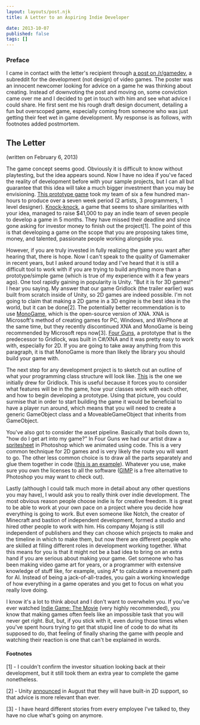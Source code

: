 ```yaml
---
layout: layouts/post.njk
title: A Letter to an Aspiring Indie Developer

date: 2013-10-07
published: false
tags: []
---
```


### Preface

I came in contact with the letter's recipient through [a post on /r/gamedev](http://www.reddit.com/r/gamedev/comments/17y5uy/is_there_a_reddit_for_getting_feedback_on_game/), a subreddit for the development (not design) of video games. The poster was an innocent newcomer looking for advice on a game he was thinking about creating. Instead of downvoting the post and moving on, some conviction came over me and I decided to get in touch with him and see what advice I could share. He first sent me his rough draft design document, detailing a fun but overscoped game, especially coming from someone who was just getting their feet wet in game development. My response is as follows, with footnotes added postmortem.

## The Letter

(written on February 6, 2013)

The game concept seems good. Obviously it is difficult to know without playtesting, but the idea appears sound. Now I have no idea if you've faced the reality of development before with your sample projects, but I can all but guarantee that this idea will take a much bigger investment than you may be envisioning. [This prototype game](http://www.youtube.com/watch?v=Wy90X3PyzcY) took my team of six a few hundred man-hours to produce over a seven week period (2 artists, 3 programmers, 1 level designer). [Knock-knock](http://www.kickstarter.com/projects/1535515364/knock-knock), a game that seems to share similarities with your idea, managed to raise $41,000 to pay an indie team of seven people to develop a game in 5 months. They have missed their deadline and since gone asking for investor money to finish out the project[1]. The point of this is that developing a game on the scope that you are proposing takes time, money, and talented, passionate people working alongside you.

However, if you are truly invested in fully realizing the game you want after hearing that, there is hope. Now I can't speak to the quality of Gamemaker in recent years, but I asked around today and I've heard that it is still a difficult tool to work with if you are trying to build anything more than a prototype/simple game (which is true of my experience with it a few years ago). One tool rapidly gaining in popularity is Unity. "But it is for 3D games!" I hear you saying. My answer that our game Gridlock (the trailer earlier) was built from scratch inside of Unity, so 2D games are indeed possible. I'm not going to claim that making a 2D game in a 3D engine is the best idea in the world, but it can be done[2]. The potentially better recommendation is to use [MonoGame](http://www.monogame.net/), which is the open-source version of XNA. XNA is Microsoft's method of creating games for PC, Windows, and WinPhone at the same time, but they recently discontinued XNA and MonoGame is being recommended by Microsoft reps now[3]. [Four Guns](http://www.youtube.com/watch?v=ncJOLBVFGpk), a prototype that is the predecessor to Gridlock, was built in C#/XNA and it was pretty easy to work with, especially for 2D. If you are going to take away anything from this paragraph, it is that MonoGame is more than likely the library you should build your game with.

The next step for any development project is to sketch out an outline of what your programming class structure will look like. [This](http://res.cloudinary.com/danieljost/image/upload/v1381814501/gridlock_whiteboard_gg8wpx.jpg) is the one we initially drew for Gridlock. This is useful because it forces you to consider what features will be in the game, how your classes work with each other, and how to begin developing a prototype. Using that picture, you could surmise that in order to start building the game it would be beneficial to have a player run around, which means that you will need to create a generic GameObject class and a MoveableGameObject that inherits from GameObject.

You've also got to consider the asset pipeline. Basically that boils down to, "how do I get art into my game?" In Four Guns we had our artist draw a [spritesheet](http://res.cloudinary.com/danieljost/image/upload/v1381814626/fourguns_spritesheet_t7tpgf.png) in Photoshop which we animated using code. This is a very common technique for 2D games and is very likely the route you will want to go. The other less common choice is to draw all the parts separately and glue them together in code ([this is an example](http://www.youtube.com/watch?v=Kei_o46v2s8)). Whatever you use, make sure you own the licenses to all the software ([GIMP](http://www.gimp.org/) is a free alternative to Photoshop you may want to check out).

Lastly (although I could talk much more in detail about any other questions you may have), I would ask you to really think over indie development. The most obvious reason people choose indie is for creative freedom. It is great to be able to work at your own pace on a project where you decide how everything is going to work. But even someone like Notch, the creator of Minecraft and bastion of independent development, formed a studio and hired other people to work with him. His company Mojang is still independent of publishers and they can choose which projects to make and the timeline in which to make them, but now there are different people who are skilled at filling different roles in development working together. What this means for you is that it might not be a bad idea to bring on an extra hand if you are serious about making your game. Get someone who has been making video game art for years, or a programmer with extensive knowledge of stuff like, for example, using A* to calculate a movement path for AI. Instead of being a jack-of-all-trades, you gain a working knowledge of how everything in a game operates and you get to focus on what you really love doing.

I know it's a lot to think about and I don't want to overwhelm you. If you've ever watched [Indie Game: The Movie](http://buy.indiegamethemovie.com) (very highly recommended), you know that making games often feels like an impossible task that you will never get right. But, but, if you stick with it, even during those times when you've spent hours trying to get that stupid line of code to do what its supposed to do, that feeling of finally sharing the game with people and watching their reaction is one that can't be explained in words.

#### Footnotes

[1] - I couldn't confirm the investor situation looking back at their development, but it still took them an extra year to complete the game nonetheless.
<p style="text-align: left;">[2] - Unity <a href="http://blogs.unity3d.com/2013/08/28/unity-native-2d-tools/">announced</a> in August that they will have built-in 2D support, so that advice is more relevant than ever.</p>
[3] - I have heard different stories from every employee I've talked to, they have no clue what's going on anymore.
